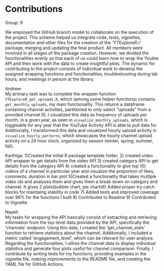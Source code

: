 # Contributions 

Group: 9

We employed the GitHub branch model to collaborate on the execution of the project. This scheme helped us integrate code, tests, vignettes, documentation and other files for the creation of the 'YTExploreR.r' package, merging and updating the final product. All members were involved in all stages of the package creation. However, we divided the functionalities evenly so that each of us could learn how to wrap the Youtbe API and then work with the data to create insightful plots. The dynamic for contributing to the project consists of individual work to develop the assigned wrapping functions and functionalities, troubleshooting during lab hours, and meetings in person at the library.

Andrew:  
My primary task was to complete the wrapper function `YTExploreR_get_uploads.R`, which (among some helper functions) contains `get_monthly_uploads`, my main functionality. This returns a dataframe containing channel activities, partitioned to only select "uploads" from a provided channel ID. I visualized this data as frequency of uploads per month, in a given year, as seen in `visualize_monthly_uploads`, which is toggleable for any year that the YouTube Activity API is able to pull data for. Additionally, I transformed this data and visualized hourly upload activity in `visualize_hourly_patterns`, which showcases the hourly channel upload activity on a 24 hour clock, organized by season (winter, spring, summer, fall). 

Karthiga: 
1)Created the initial R package template folder, 2) created video API wrapper to get details from the video API  3) created category API to get details from the category API 4) created a  functionality to give top 10) videos of a channel in particular year and visualize the proportion of likes, comments, duration in bar plot 5)Created a functionality that takes multiple video ids and analyses them and gives them a break down on category and channel. It gives 2 plots(bubble chart, pie chart)6) Added proper try catch blocks for maintaing stability in code 7) Added tests and improved coverage over 98% for the functions I built 8) Contributed to Readme 9) Contributed to Vignette 

Nayeli:  
My tasks for wrapping the API basically consist of extracting and retrieving information from the top-level data provided by the API, specifically the 'channels' endpoint. Using this data, I created the 'get_channel_stats' function to retrieve statistics about the channel. Additionally, I included a metric called 'engagement_level', which can be relevant for user analysis. Regarding the functionalities, I utilize the channel data to display individual statistics and generate four plots useful for channel comparison. Finally, I contribute by writing tests for my functions, providing examples in the vignette file, making improvements to the README file, and creating the YAML file for GitHub Actions.
